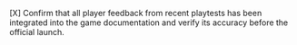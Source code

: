 [X] Confirm that all player feedback from recent playtests has been integrated into the game documentation and verify its accuracy before the official launch.